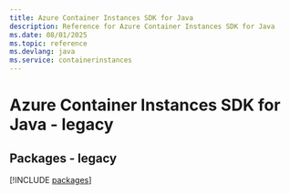 ```yaml
---
title: Azure Container Instances SDK for Java
description: Reference for Azure Container Instances SDK for Java
ms.date: 08/01/2025
ms.topic: reference
ms.devlang: java
ms.service: containerinstances
---
```

# Azure Container Instances SDK for Java - legacy
## Packages - legacy
[!INCLUDE [packages](container-instances-index.md)]